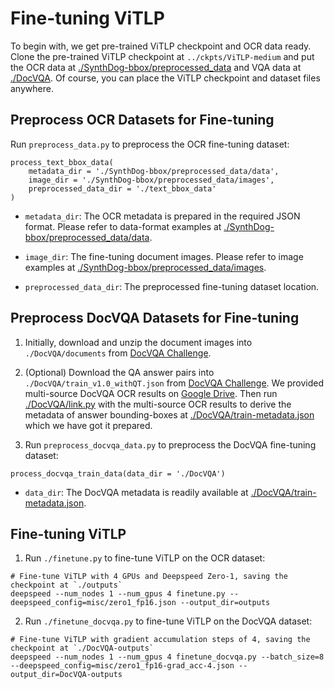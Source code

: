 # Fine-tuning ViTLP
To begin with, we get pre-trained ViTLP checkpoint and OCR data ready. Clone the pre-trained ViTLP checkpoint at `../ckpts/ViTLP-medium` and put the OCR data at [./SynthDog-bbox/preprocessed_data](https://github.com/Veason-silverbullet/ViTLP/tree/main/finetuning/SynthDog-bbox/preprocessed_data/data) and VQA data at [./DocVQA](https://github.com/Veason-silverbullet/ViTLP/tree/main/finetuning/DocVQA). Of course, you can place the ViTLP checkpoint and dataset files anywhere.



## Preprocess OCR Datasets for Fine-tuning
Run `preprocess_data.py` to preprocess the OCR fine-tuning dataset:

<pre><code>process_text_bbox_data(
    metadata_dir = './SynthDog-bbox/preprocessed_data/data',
    image_dir = './SynthDog-bbox/preprocessed_data/images',
    preprocessed_data_dir = './text_bbox_data'
)</code></pre>

- `metadata_dir`: The OCR metadata is prepared in the required JSON format. Please refer to data-format examples at [./SynthDog-bbox/preprocessed_data/data](https://github.com/Veason-silverbullet/ViTLP/tree/main/finetuning/SynthDog-bbox/preprocessed_data/data).

- `image_dir`: The fine-tuning document images. Please refer to image examples at [./SynthDog-bbox/preprocessed_data/images](https://github.com/Veason-silverbullet/ViTLP/tree/main/finetuning/SynthDog-bbox/preprocessed_data/images).

- `preprocessed_data_dir`: The preprocessed fine-tuning dataset location.



## Preprocess DocVQA Datasets for Fine-tuning
1. Initially, download and unzip the document images into `./DocVQA/documents` from [DocVQA Challenge](https://rrc.cvc.uab.es/?ch=17&com=downloads).

2. (Optional) Download the QA answer pairs into `./DocVQA/train_v1.0_withQT.json` from [DocVQA Challenge](https://rrc.cvc.uab.es/?ch=17&com=downloads). We provided multi-source DocVQA OCR results on [Google Drive](https://drive.google.com/drive/folders/1AqVlqT0EP17wxxQjO_wcQwn2U7hIK1bh?usp=sharing). Then run [./DocVQA/link.py](https://github.com/Veason-silverbullet/ViTLP/tree/main/finetuning/DocVQA/link.py) with the multi-source OCR results to derive the metadata of answer bounding-boxes at [./DocVQA/train-metadata.json](https://github.com/Veason-silverbullet/ViTLP/tree/main/finetuning/DocVQA/train-metadata.json) which we have got it prepared.

3. Run `preprocess_docvqa_data.py` to preprocess the DocVQA fine-tuning dataset:

<pre><code>process_docvqa_train_data(data_dir = './DocVQA')</code></pre>

- `data_dir`: The DocVQA metadata is readily available at [./DocVQA/train-metadata.json](https://github.com/Veason-silverbullet/ViTLP/tree/main/finetuning/DocVQA/train-metadata.json).



## Fine-tuning ViTLP
1. Run `./finetune.py` to fine-tune ViTLP on the OCR dataset:
<pre><code># Fine-tune ViTLP with 4 GPUs and Deepspeed Zero-1, saving the checkpoint at `./outputs`
deepspeed --num_nodes 1 --num_gpus 4 finetune.py --deepspeed_config=misc/zero1_fp16.json --output_dir=outputs</code></pre>


2. Run `./finetune_docvqa.py` to fine-tune ViTLP on the DocVQA dataset:
<pre><code># Fine-tune ViTLP with gradient accumulation steps of 4, saving the checkpoint at `./DocVQA-outputs`
deepspeed --num_nodes 1 --num_gpus 4 finetune_docvqa.py --batch_size=8 --deepspeed_config=misc/zero1_fp16-grad_acc-4.json --output_dir=DocVQA-outputs</code></pre>
